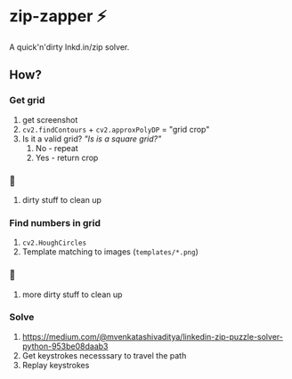 # zip-zapper :zap:

A quick'n'dirty lnkd.in/zip solver.

## How?

### Get grid
1. get screenshot
1. `cv2.findContours` + `cv2.approxPolyDP` = "grid crop"
1. Is it a valid grid? _"Is is a square grid?"_
    1. No - repeat
    1. Yes - return crop

### :poop:
1. dirty stuff to clean up

### Find numbers in grid
1. `cv2.HoughCircles`
1. Template matching to images (`templates/*.png`)

### :poop:
1. more dirty stuff to clean up

### Solve
1. https://medium.com/@mvenkatashivaditya/linkedin-zip-puzzle-solver-python-953be08daab3
1. Get keystrokes necesssary to travel the path
1. Replay keystrokes

